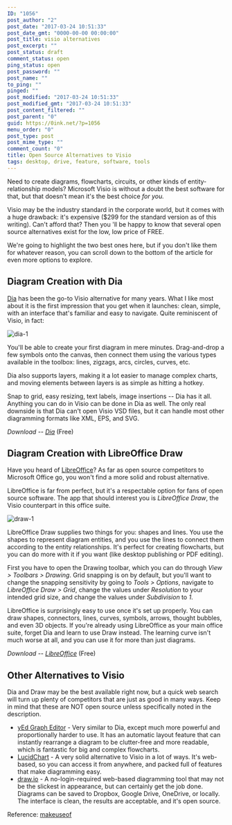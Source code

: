 ```yaml
---
ID: "1056"
post_author: "2"
post_date: "2017-03-24 10:51:33"
post_date_gmt: "0000-00-00 00:00:00"
post_title: visio alternatives
post_excerpt: ""
post_status: draft
comment_status: open
ping_status: open
post_password: ""
post_name: ""
to_ping: ""
pinged: ""
post_modified: "2017-03-24 10:51:33"
post_modified_gmt: "2017-03-24 10:51:33"
post_content_filtered: ""
post_parent: "0"
guid: https://0ink.net/?p=1056
menu_order: "0"
post_type: post
post_mime_type: ""
comment_count: "0"
title: Open Source Alternatives to Visio
tags: desktop, drive, feature, software, tools
---
```


Need to create diagrams, flowcharts, circuits, or other kinds of
entity-relationship models? Microsoft Visio is without a doubt the
best software for that, but that doesn't mean it's the best choice
*for you.*

Visio may be the industry standard in the corporate world, but it
comes with a huge drawback: it's expensive ($299 for the standard
version as of this writing). Can't afford that? Then you 'll be happy
to know that several open source alternatives exist for the low, low
price of FREE.

We're going to highlight the two best ones here, but if you don't like
them for whatever reason, you can scroll down to the bottom of the
article for even more options to explore.

## Diagram Creation with Dia

[Dia](http://dia-installer.de/) has been the go-to Visio alternative
for many years. What I like
most about it is the first impression that you get when it launches:
clean, simple, with an interface that's familiar and easy to navigate.
Quite reminiscent of Visio, in fact:

![dia-1]({static}/images/2018/dia-1.png)

You'll be able to create your first diagram in mere minutes.
Drag-and-drop a few symbols onto the canvas, then connect them using
the various types available in the toolbox: lines, zigzags, arcs,
circles, curves, etc.

Dia also supports layers, making it a lot easier to manage complex
charts, and moving elements between layers is as simple as hitting a
hotkey.

Snap to grid, easy resizing, text labels, image insertions -- Dia has
it all. Anything you can do in Visio can be done in Dia as well. The
only real downside is that Dia can't open Visio VSD files, but it can
handle most other diagramming formats like XML, EPS, and SVG.

*Download -- [Dia](http://dia-installer.de/)* (Free)

## Diagram Creation with LibreOffice Draw

Have you heard of [LibreOffice](http://www.libreoffice.org/)? As far
as open source competitors to Microsoft Office go, you won't find a
more solid and robust alternative.

LibreOffice is far from perfect, but it's a respectable option for
fans of open source software. The app that should interest you is
*LibreOffice Draw*, the Visio counterpart in this office suite.

![draw-1]({static}/images/2018/draw-1.png)

LibreOffice Draw supplies two things for you: shapes and lines. You
use the shapes to represent diagram entities, and you use the lines to
connect them according to the entity relationships. It's perfect for
creating flowcharts, but you can do more with it if you want (like
desktop publishing or PDF editing).

First you have to open the Drawing toolbar, which you can do through
*View > Toolbars > Drawing*. Grid snapping is on by default, but you'll
want to change the snapping sensitivity by going to
*Tools > Options*, navigate to *LibreOffice Draw > Grid*, change the
values under *Resolution* to your intended grid size, and change the
values under *Subdivision* to *1*.

LibreOffice is surprisingly easy to use once it's set up properly. You
can draw shapes, connectors, lines, curves, symbols, arrows, thought
bubbles, and even 3D objects. If you're already using LibreOffice as
your main office suite, forget Dia and learn to use Draw instead. The
learning curve isn't much worse at all, and you can use it for more
than just diagrams.

*Download -- [LibreOffice](http://www.libreoffice.org/download/libreoffice-fresh/)* (Free)

## Other Alternatives to Visio

Dia and Draw may be the best available right now, but a quick web
search will turn up plenty of competitors that are just as good in
many ways. Keep in mind that these are NOT open source unless
specifically noted in the description.

* [yEd Graph Editor](http://www.yworks.com/products/yed) - Very similar
  to Dia, except much more powerful and proportionally harder to use.
  It has an automatic layout feature that can instantly rearrange a
  diagram to be clutter-free and more readable, which is fantastic for
  big and complex flowcharts.
* [LucidChart](https://www.lucidchart.com/) - A very solid alternative
  to Visio in a lot of ways. It's web-based, so you can access it from
  anywhere, and packed full of features that make diagramming easy.
* [draw.io](https://www.draw.io/) - A no-login-required web-based
  diagramming tool that may not be the slickest in appearance, but
  can certainly get the job done. Diagrams can be saved to Dropbox,
  Google Drive, OneDrive, or locally. The interface is clean, the
  results are acceptable, and it's open source.

Reference: [makeuseof](http://www.makeuseof.com/tag/a-free-open-source-alternative-to-microsoft-visio/)

